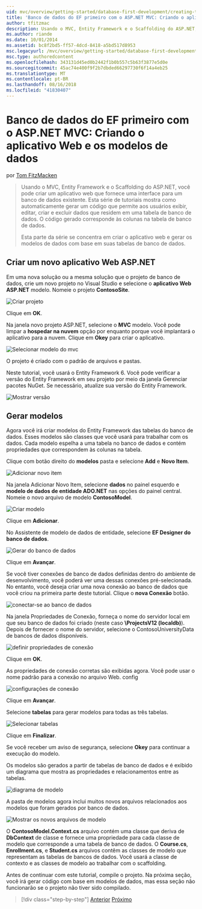 ```yaml
---
uid: mvc/overview/getting-started/database-first-development/creating-the-web-application
title: 'Banco de dados do EF primeiro com o ASP.NET MVC: Criando o aplicativo Web e os modelos de dados | Microsoft Docs'
author: tfitzmac
description: Usando o MVC, Entity Framework e o Scaffolding do ASP.NET, você pode criar um aplicativo web que fornece uma interface para um banco de dados existente. Esta série de tutoriais...
ms.author: riande
ms.date: 10/01/2014
ms.assetid: bc8f2bd5-ff57-4dcd-8418-a5bd517d8953
msc.legacyurl: /mvc/overview/getting-started/database-first-development/creating-the-web-application
msc.type: authoredcontent
ms.openlocfilehash: 343131d45ed0b2442f1b0b557c5b63f3877e5d0e
ms.sourcegitcommit: 45ac74e400f9f2b7dbded66297730f6f14a4eb25
ms.translationtype: MT
ms.contentlocale: pt-BR
ms.lasthandoff: 08/16/2018
ms.locfileid: "41830407"
---
```

<a name="ef-database-first-with-aspnet-mvc-creating-the-web-application-and-data-models"></a>Banco de dados do EF primeiro com o ASP.NET MVC: Criando o aplicativo Web e os modelos de dados
====================
por [Tom FitzMacken](https://github.com/tfitzmac)

> Usando o MVC, Entity Framework e o Scaffolding do ASP.NET, você pode criar um aplicativo web que fornece uma interface para um banco de dados existente. Esta série de tutoriais mostra como automaticamente gerar um código que permite aos usuários exibir, editar, criar e excluir dados que residem em uma tabela de banco de dados. O código gerado corresponde às colunas na tabela de banco de dados.
> 
> Esta parte da série se concentra em criar o aplicativo web e gerar os modelos de dados com base em suas tabelas de banco de dados.


## <a name="create-a-new-aspnet-web-application"></a>Criar um novo aplicativo Web ASP.NET

Em uma nova solução ou a mesma solução que o projeto de banco de dados, crie um novo projeto no Visual Studio e selecione o **aplicativo Web ASP.NET** modelo. Nomeie o projeto **ContosoSite**.

![Criar projeto](creating-the-web-application/_static/image1.png)

Clique em **OK**.

Na janela novo projeto ASP.NET, selecione o **MVC** modelo. Você pode limpar a **hospedar na nuvem** opção por enquanto porque você implantará o aplicativo para a nuvem. Clique em **Okey** para criar o aplicativo.

![Selecionar modelo do mvc](creating-the-web-application/_static/image2.png)

O projeto é criado com o padrão de arquivos e pastas.

Neste tutorial, você usará o Entity Framework 6. Você pode verificar a versão do Entity Framework em seu projeto por meio da janela Gerenciar pacotes NuGet. Se necessário, atualize sua versão do Entity Framework.

![Mostrar versão](creating-the-web-application/_static/image3.png)

## <a name="generate-the-models"></a>Gerar modelos

Agora você irá criar modelos do Entity Framework das tabelas do banco de dados. Esses modelos são classes que você usará para trabalhar com os dados. Cada modelo espelha a uma tabela no banco de dados e contém propriedades que correspondem às colunas na tabela.

Clique com botão direito do **modelos** pasta e selecione **Add** e **Novo Item**.

![Adicionar novo item](creating-the-web-application/_static/image4.png)

Na janela Adicionar Novo Item, selecione **dados** no painel esquerdo e **modelo de dados de entidade ADO.NET** nas opções do painel central. Nomeie o novo arquivo de modelo **ContosoModel**.

![Criar modelo](creating-the-web-application/_static/image5.png)

Clique em **Adicionar**.

No Assistente de modelo de dados de entidade, selecione **EF Designer do banco de dados**.

![Gerar do banco de dados](creating-the-web-application/_static/image6.png)

Clique em **Avançar**.

Se você tiver conexões de banco de dados definidas dentro do ambiente de desenvolvimento, você poderá ver uma dessas conexões pré-selecionada. No entanto, você deseja criar uma nova conexão ao banco de dados que você criou na primeira parte deste tutorial. Clique o **nova Conexão** botão.

![conectar-se ao banco de dados](creating-the-web-application/_static/image7.png)

Na janela Propriedades de Conexão, forneça o nome do servidor local em que seu banco de dados foi criado (neste caso **\ProjectsV12 (localdb)**). Depois de fornecer o nome do servidor, selecione o ContosoUniversityData de bancos de dados disponíveis.

![definir propriedades de conexão](creating-the-web-application/_static/image8.png)

Clique em **OK**.

As propriedades de conexão corretas são exibidas agora. Você pode usar o nome padrão para a conexão no arquivo Web. config

![configurações de conexão](creating-the-web-application/_static/image9.png)

Clique em **Avançar**.

Selecione **tabelas** para gerar modelos para todas as três tabelas.

![Selecionar tabelas](creating-the-web-application/_static/image10.png)

Clique em **Finalizar**.

Se você receber um aviso de segurança, selecione **Okey** para continuar a execução do modelo.

Os modelos são gerados a partir de tabelas de banco de dados e é exibido um diagrama que mostra as propriedades e relacionamentos entre as tabelas.

![diagrama de modelo](creating-the-web-application/_static/image11.png)

A pasta de modelos agora inclui muitos novos arquivos relacionados aos modelos que foram gerados por banco de dados.

![Mostrar os novos arquivos de modelo](creating-the-web-application/_static/image12.png)

O **ContosoModel.Context.cs** arquivo contém uma classe que deriva de **DbContext** de classe e fornece uma propriedade para cada classe de modelo que corresponde a uma tabela de banco de dados. O **Course.cs**, **Enrollment.cs**, e **Student.cs** arquivos contêm as classes de modelo que representam as tabelas de bancos de dados. Você usará a classe de contexto e as classes de modelo ao trabalhar com o scaffolding.

Antes de continuar com este tutorial, compile o projeto. Na próxima seção, você irá gerar código com base em modelos de dados, mas essa seção não funcionarão se o projeto não tiver sido compilado.

> [!div class="step-by-step"]
> [Anterior](setting-up-database.md)
> [Próximo](generating-views.md)

